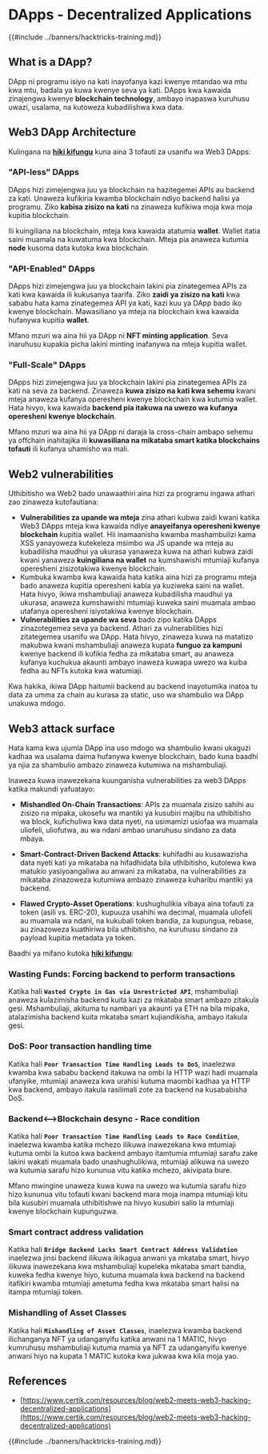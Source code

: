 # DApps - Decentralized Applications

{{#include ../banners/hacktricks-training.md}}

## What is a DApp?

DApp ni programu isiyo na kati inayofanya kazi kwenye mtandao wa mtu kwa mtu, badala ya kuwa kwenye seva ya kati. DApps kwa kawaida zinajengwa kwenye **blockchain technology**, ambayo inapaswa kuruhusu uwazi, usalama, na kutoweza kubadilishwa kwa data.

## Web3 DApp Architecture

Kulingana na [**hiki kifungu**](https://www.certik.com/resources/blog/web2-meets-web3-hacking-decentralized-applications) kuna aina 3 tofauti za usanifu wa Web3 DApps:

### "API-less" DApps

DApps hizi zimejengwa juu ya blockchain na hazitegemei APIs au backend za kati. Unaweza kufikiria kwamba blockchain ndiyo backend halisi ya programu. Ziko **kabisa zisizo na kati** na zinaweza kufikiwa moja kwa moja kupitia blockchain.

Ili kuingiliana na blockchain, mteja kwa kawaida atatumia **wallet**. Wallet itatia saini muamala na kuwatuma kwa blockchain. Mteja pia anaweza kutumia **node** kusoma data kutoka kwa blockchain.

### "API-Enabled" DApps

DApps hizi zimejengwa juu ya blockchain lakini pia zinategemea APIs za kati kwa kawaida ili kukusanya taarifa. Ziko **zaidi ya zisizo na kati** kwa sababu hata kama zinategemea API ya kati, kazi kuu ya DApp bado iko kwenye blockchain. Mawasiliano ya mteja na blockchain kwa kawaida hufanywa kupitia **wallet**.

Mfano mzuri wa aina hii ya DApp ni **NFT minting application**. Seva inaruhusu kupakia picha lakini minting inafanywa na mteja kupitia wallet.

### "Full-Scale" DApps

DApps hizi zimejengwa juu ya blockchain lakini pia zinategemea APIs za kati na seva za backend. Zinaweza **kuwa zisizo na kati kwa sehemu** kwani mteja anaweza kufanya operesheni kwenye blockchain kwa kutumia wallet. Hata hivyo, kwa kawaida **backend pia itakuwa na uwezo wa kufanya operesheni kwenye blockchain**.

Mfano mzuri wa aina hii ya DApp ni daraja la cross-chain ambapo sehemu ya offchain inahitajika ili **kuwasiliana na mikataba smart katika blockchains tofauti** ili kufanya uhamisho wa mali.

## Web2 vulnerabilities

Uthibitisho wa Web2 bado unawaathiri aina hizi za programu ingawa athari zao zinaweza kutofautiana:

- **Vulnerabilities za upande wa mteja** zina athari kubwa zaidi kwani katika Web3 DApps mteja kwa kawaida ndiye **anayeifanya operesheni kwenye blockchain** kupitia wallet. Hii inamaanisha kwamba mashambulizi kama XSS yanayoweza kutekeleza msimbo wa JS upande wa mteja au kubadilisha maudhui ya ukurasa yanaweza kuwa na athari kubwa zaidi kwani yanaweza **kuingiliana na wallet** na kumshawishi mtumiaji kufanya operesheni zisizotakiwa kwenye blockchain.
- Kumbuka kwamba kwa kawaida hata katika aina hizi za programu mteja bado anaweza kupitia operesheni kabla ya kuziweka saini na wallet. Hata hivyo, ikiwa mshambuliaji anaweza kubadilisha maudhui ya ukurasa, anaweza kumshawishi mtumiaji kuweka saini muamala ambao utafanya operesheni isiyotakiwa kwenye blockchain.
- **Vulnerabilities za upande wa seva** bado zipo katika DApps zinazotegemea seva ya backend. Athari za vulnerabilities hizi zitategemea usanifu wa DApp. Hata hivyo, zinaweza kuwa na matatizo makubwa kwani mshambuliaji anaweza kupata **funguo za kampuni** kwenye backend ili kufikia fedha za mikataba smart, au anaweza kufanya kuchukua akaunti ambayo inaweza kuwapa uwezo wa kuiba fedha au NFTs kutoka kwa watumiaji.

Kwa hakika, ikiwa DApp haitumii backend au backend inayotumika inatoa tu data za umma za chain au kurasa za static, uso wa shambulio wa DApp unakuwa mdogo.

## Web3 attack surface

Hata kama kwa ujumla DApp ina uso mdogo wa shambulio kwani ukaguzi kadhaa wa usalama daima hufanywa kwenye blockchain, bado kuna baadhi ya njia za shambulio ambazo zinaweza kutumiwa na mshambuliaji.

Inaweza kuwa inawezekana kuunganisha vulnerabilities za web3 DApps katika makundi yafuatayo:

- **Mishandled On-Chain Transactions**: APIs za muamala zisizo sahihi au zisizo na mipaka, ukosefu wa mantiki ya kusubiri majibu na uthibitisho wa block, kufichuliwa kwa data nyeti, na usimamizi usiofaa wa muamala uliofeli, uliofutwa, au wa ndani ambao unaruhusu sindano za data mbaya.

- **Smart-Contract-Driven Backend Attacks**: kuhifadhi au kusawazisha data nyeti kati ya mikataba na hifadhidata bila uthibitisho, kutolewa kwa matukio yasiyoangaliwa au anwani za mikataba, na vulnerabilities za mikataba zinazoweza kutumiwa ambazo zinaweza kuharibu mantiki ya backend.

- **Flawed Crypto-Asset Operations**: kushughulikia vibaya aina tofauti za token (asili vs. ERC-20), kupuuza usahihi wa decimal, muamala uliofeli au muamala wa ndani, na kukubali token bandia, za kupungua, rebase, au zinazoweza kuathiriwa bila uthibitisho, na kuruhusu sindano za payload kupitia metadata ya token.

Baadhi ya mifano kutoka [**hiki kifungu**](https://www.certik.com/resources/blog/web2-meets-web3-hacking-decentralized-applications):

### Wasting Funds: Forcing backend to perform transactions

Katika hali **`Wasted Crypto in Gas via Unrestricted API`**, mshambuliaji anaweza kulazimisha backend kuita kazi za mkataba smart ambazo zitakula gesi. Mshambuliaji, akituma tu nambari ya akaunti ya ETH na bila mipaka, atalazimisha backend kuita mkataba smart kujiandikisha, ambayo itakula gesi.

### DoS: Poor transaction handling time

Katika hali **`Poor Transaction Time Handling Leads to DoS`**, inaelezwa kwamba kwa sababu backend itakuwa na ombi la HTTP wazi hadi muamala ufanyike, mtumiaji anaweza kwa urahisi kutuma maombi kadhaa ya HTTP kwa backend, ambayo itakula rasilimali zote za backend na kusababisha DoS.

### Backend<-->Blockchain desync - Race condition

Katika hali **`Poor Transaction Time Handling Leads to Race Condition`**, inaelezwa kwamba katika mchezo ilikuwa inawezekana kwa mtumiaji kutuma ombi la kutoa kwa backend ambayo itamtumia mtumiaji sarafu zake lakini wakati muamala bado unashughulikiwa, mtumiaji alikuwa na uwezo wa kutumia sarafu hizo kununua vitu katika mchezo, akivipata bure.

Mfano mwingine unaweza kuwa kuwa na uwezo wa kutumia sarafu hizo hizo kununua vitu tofauti kwani backend mara moja inampa mtumiaji kitu bila kusubiri muamala uthibitishwe na hivyo kusubiri salio la mtumiaji kwenye blockchain kupunguzwa.

### Smart contract address validation

Katika hali **`Bridge Backend Lacks Smart Contract Address Validation`** inaelezwa jinsi backend ilikuwa ikikagua anwani ya mkataba smart, hivyo ilikuwa inawezekana kwa mshambuliaji kupeleka mkataba smart bandia, kuweka fedha kwenye hiyo, kutuma muamala kwa backend na backend itafikiri kwamba mtumiaji ametuma fedha kwa mkataba smart halisi na itampa mtumiaji token.

### Mishandling of Asset Classes

Katika hali **`Mishandling of Asset Classes`**, inaelezwa kwamba backend ilichanganya NFT ya udanganyifu katika anwani na 1 MATIC, hivyo kumruhusu mshambuliaji kutuma mamia ya NFT za udanganyifu kwenye anwani hiyo na kupata 1 MATIC kutoka kwa jukwaa kwa kila moja yao.

## References
- [https://www.certik.com/resources/blog/web2-meets-web3-hacking-decentralized-applications](https://www.certik.com/resources/blog/web2-meets-web3-hacking-decentralized-applications)

{{#include ../banners/hacktricks-training.md}}
